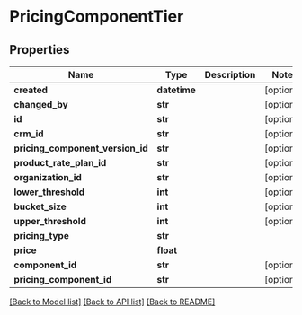 # PricingComponentTier

## Properties
Name | Type | Description | Notes
------------ | ------------- | ------------- | -------------
**created** | **datetime** |  | [optional] 
**changed_by** | **str** |  | [optional] 
**id** | **str** |  | [optional] 
**crm_id** | **str** |  | [optional] 
**pricing_component_version_id** | **str** |  | [optional] 
**product_rate_plan_id** | **str** |  | [optional] 
**organization_id** | **str** |  | [optional] 
**lower_threshold** | **int** |  | [optional] 
**bucket_size** | **int** |  | [optional] 
**upper_threshold** | **int** |  | [optional] 
**pricing_type** | **str** |  | 
**price** | **float** |  | 
**component_id** | **str** |  | [optional] 
**pricing_component_id** | **str** |  | [optional] 

[[Back to Model list]](../README.md#documentation-for-models) [[Back to API list]](../README.md#documentation-for-api-endpoints) [[Back to README]](../README.md)

